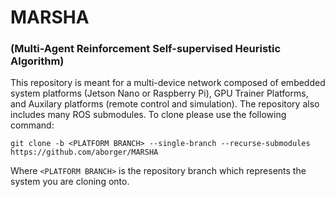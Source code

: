 # MARSHA
### (Multi-Agent Reinforcement Self-supervised Heuristic Algorithm)

This repository is meant for a multi-device network composed of embedded system platforms (Jetson Nano or Raspberry Pi), GPU Trainer Platforms, and Auxilary platforms (remote control and simulation). The repository also includes many ROS submodules. To clone please use the following command:
```
git clone -b <PLATFORM BRANCH> --single-branch --recurse-submodules https://github.com/aborger/MARSHA
```
Where ```<PLATFORM BRANCH>``` is the repository branch which represents the system you are cloning onto.

